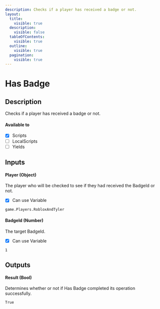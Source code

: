 ```yaml
---
description: Checks if a player has received a badge or not.
layout:
  title:
    visible: true
  description:
    visible: false
  tableOfContents:
    visible: true
  outline:
    visible: true
  pagination:
    visible: true
---
```


# Has Badge

## Description

Checks if a player has received a badge or not.

#### Available to

* [x] Scripts
* [ ] LocalScripts
* [ ] Yields

## Inputs

#### Player (Object)

The player who will be checked to see if they had received the BadgeId or not.

* [x] Can use Variable

```
game.Players.RobloxAndTyler
```

#### BadgeId (Number)

The target BadgeId.

* [x] Can use Variable

```
1
```

## Outputs

#### Result (Bool)

Determines whether or not if Has Badge completed its operation successfully.

```
True
```
